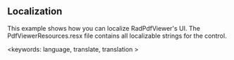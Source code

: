 ## Localization ##

This example shows how you can localize RadPdfViewer's UI.  The PdfViewerResources.resx file contains all localizable strings for the control.

<keywords: language, translate, translation >